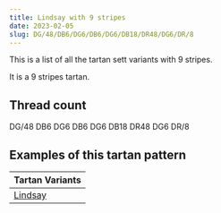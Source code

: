 ```yaml
---
title: Lindsay with 9 stripes
date: 2023-02-05
slug: DG/48/DB6/DG6/DB6/DG6/DB18/DR48/DG6/DR/8
---
```

This is a list of all the tartan sett variants with 9 stripes.

It is a 9 stripes tartan.


## Thread count
DG/48 DB6 DG6 DB6 DG6 DB18 DR48 DG6 DR/8

## Examples of this tartan pattern

| Tartan Variants |
|---------------|
| [Lindsay](/variants/dg/48/db6/dg6/db6/dg6/db18/dr48/dg6/dr/8-db102040-dg004010-dr800030)||
